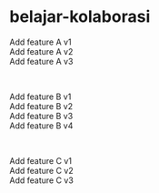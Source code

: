# belajar-kolaborasi

Add feature A v1 <br>
Add feature A v2 <br>
Add feature A v3 <br>

<br>

Add feature B v1 <br>
Add feature B v2 <br>
Add feature B v3 <br>
Add feature B v4 <br>

<br>

Add feature C v1 <br>
Add feature C v2 <br>
Add feature C v3 <br>

